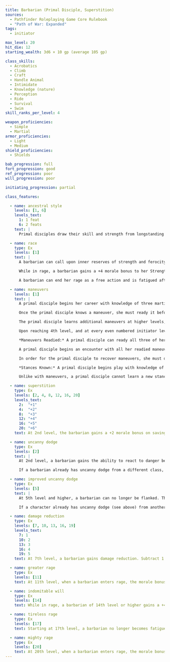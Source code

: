 ```yaml
---
title: Barbarian (Primal Disciple, Superstition)
sources:
  - Pathfinder Roleplaying Game Core Rulebook
  - "Path of War: Expanded"
tags:
  - initiator

max_level: 20
hit_die: 12
starting_wealth: 3d6 × 10 gp (average 105 gp)

class_skills:
  - Acrobatics
  - Climb
  - Craft
  - Handle Animal
  - Intimidate
  - Knowledge (nature)
  - Perception
  - Ride
  - Survival
  - Swim
skill_ranks_per_level: 4

weapon_proficiencies:
  - Simple
  - Martial
armor_proficiencies:
  - Light
  - Medium
shield_proficiencies:
  - Shields

bab_progression: full
fort_progression: good
ref_progression: poor
will_progression: poor

initiating_progression: partial

class_features:

  - name: ancestral style
    levels: [1, 6]
    levels_text:
      1: 1 feat
      6: 2 feats
    text: |
      Primal disciples draw their skill and strength from longstanding traditions of combat and skill in their tribes. At 1st level and again at 6th level, a primal disciple gains one of the following feats as a bonus feat: Enduring Protector, Martial Charge, Martial Power, Prodigious Two Weapon Fighting, Seize the Opportunity, or Victorious Recovery. She must meet the prerequisites for these feats as normal.

  - name: race
    type: Ex
    levels: [1]
    text: |
      A barbarian can call upon inner reserves of strength and ferocity, granting her additional combat prowess. Starting at 1st level, a barbarian can rage for a number of rounds per day equal to 4 + her Constitution modifier. At each level after 1st, she can rage for 2 additional rounds. Temporary increases to Constitution, such as those gained from rage and spells like bear's endurance, do not increase the total number of rounds that a barbarian can rage per day. A barbarian can enter rage as a free action. The total number of rounds of rage per day is renewed after resting for 8 hours, although these hours do not need to be consecutive.

      While in rage, a barbarian gains a +4 morale bonus to her Strength and Constitution, as well as a +2 morale bonus on Will saves. In addition, she takes a --2 penalty to Armor Class. The increase to Constitution grants the barbarian 2 hit points per Hit Dice, but these disappear when the rage ends and are not lost first like temporary hit points. While in rage, a barbarian cannot use any Charisma-, Dexterity-, or Intelligence-based skills (except Acrobatics, Fly, Intimidate, and Ride) or any ability that requires patience or concentration.

      A barbarian can end her rage as a free action and is fatigued after rage for a number of rounds equal to 2 times the number of rounds spent in the rage. A barbarian cannot enter a new rage while fatigued or exhausted but can otherwise enter rage multiple times during a single encounter or combat. If a barbarian falls unconscious, her rage immediately ends, placing her in peril of death.

  - name: maneuvers
    levels: [1]
    text: |
      A primal disciple begins her career with knowledge of three martial maneuvers. The disciplines available to her are Golden Lion, Piercing Thunder, Primal Fury, and Thrashing Dragon. A primal disciple gains Diplomacy as a class skill.

      Once the primal disciple knows a maneuver, she must ready it before she can use it (see Maneuvers Readied, below). A maneuver usable by primal disciples is considered an extraordinary ability unless otherwise noted in it or its discipline's description. A primal disciple's maneuvers are not affected by spell resistance, and she does not provoke attacks of opportunity when she initiates one.

      The primal disciple learns additional maneuvers at higher levels, as indicated on Table: The Barbarian. The maximum level of maneuvers gained through primal disciple levels is limited by those listed in that table as well, although this restriction does not apply to maneuvers added to his maneuvers known through other methods, such as prestige classes or the Advanced Study feat. A primal disciple must meet a maneuver's prerequisite to learn it. See the Systems and Use chapter in Path of War for more details on how maneuvers are used.

      Upon reaching 4th level, and at every even numbered initiator level thereafter (6th, 8th, 10th, and so on), the primal disciple can choose to learn a new maneuver in place of one she already knows. In effect, she loses the old maneuver in exchange for the new one. She can choose a new maneuver of any level she likes, as long as she observes the restriction on the highest-level maneuvers she knows; the primal disciple need not replace the old maneuver with a maneuver of the same level. She can swap only a single maneuver at any given level. A primal disciple's initiation modifier is Wisdom, and each primal disciple level is counted as a full initiator level.

      *Maneuvers Readied:* A primal disciple can ready all three of her maneuvers known at 1st level, and as she advances in level and learns more maneuvers, she is able to ready more, but must still choose which maneuvers to ready. A primal disciple must always ready her maximum number of maneuvers readied. She readies her maneuvers by practicing weapon drills or communing with her ancestors for ten minutes. The maneuvers she chooses remain readied until she decides to meditate again and change them. The primal disciple does not need to sleep or rest for any long period of time in order to ready her maneuvers; any time she spends ten minutes in communion with her ancestors, she can change her readied maneuvers.

      A primal disciple begins an encounter with all her readied maneuvers unexpended, regardless of how many times she might have already used them since she chose them. When she initiates a maneuver, she expends it for the current encounter, so each of her readied maneuvers can be used once per encounter (unless she recovers them, as described below).

      In order for the primal disciple to recover maneuvers, she must draw on the strength of her ancestors as a full- round action. When she does so, she recovers a number of expended maneuvers equal to her primal disciple initiation modifier (minimum 2), regains one round of rage, and if she is fatigued as a result of her rage class feature, she can make a Fortitude save (DC 10 + the number of rounds the fatigue would last). Alternately, the primal disciple may focus inward and recover a single maneuver as a standard action.

      *Stances Known:* A primal disciple begins play with knowledge of one stance from any discipline open to primal disciples. At 4th, 7th, 11th, and 13th levels, she can select an additional stance to learn. The maximum level of stances gained through primal disciple levels is limited by those listed in Table: The Barbarian. Unlike maneuvers, stances are not expended and the primal disciple does not have to ready them. All the stances she knows are available to her at all times, and she can change the stance she is currently maintaining as a swift action. A stance is an extraordinary ability unless otherwise stated in the stance or discipline description.

      Unlike with maneuvers, a primal disciple cannot learn a new stance at higher levels in place of one she already knows.

  - name: superstition
    type: Ex
    levels: [2, 4, 8, 12, 16, 20]
    levels_text:
      2:  "+1"
      4:  "+2"
      8:  "+3"
      12: "+4"
      16: "+5"
      20: "+6"
    text: At 2nd level, the barbarian gains a +2 morale bonus on saving throws made to resist spells, supernatural abilities, and spell-like abilities. This bonus increases by +1 at 4th level and every 4 levels thereafter. While raging, the barbarian cannot be a willing target of any spell and must make saving throws to resist all spells, even those cast by allies.

  - name: uncanny dodge
    type: Ex
    levels: [2]
    text: |
      At 2nd level, a barbarian gains the ability to react to danger before her senses would normally allow her to do so. She cannot be caught flat-footed, nor does she lose her Dex bonus to AC if the attacker is invisible. She still loses her Dexterity bonus to armor class if immobilized. A barbarian with this ability can still lose her Dexterity bonus to armor class if an opponent successfully uses the feint action against her.

      If a barbarian already has uncanny dodge from a different class, she automatically gains improved uncanny dodge (see below) instead.

  - name: improved uncanny dodge
    type: Ex
    levels: [5]
    text: |
      At 5th level and higher, a barbarian can no longer be flanked. This defense denies a rogue the ability to sneak attack the barbarian by flanking her, unless the attacker has at least four more rogue levels than the target has barbarian levels.

      If a character already has uncanny dodge (see above) from another class, the levels from the classes that grant uncanny dodge stack to determine the minimum rogue level required to flank the character.

  - name: damage reduction
    type: Ex
    levels: [7, 10, 13, 16, 19]
    levels_text:
      7: 1
      10: 2
      13: 3
      16: 4
      19: 5
    text: At 7th level, a barbarian gains damage reduction. Subtract 1 from the damage the barbarian takes each time she is dealt damage from a weapon or a natural attack. At 10th level, and every three barbarian levels thereafter (13th, 16th, and 19th level), this damage reduction rises by 1 point. Damage reduction can reduce damage to 0 but not below 0.

  - name: greater rage
    type: Ex
    levels: [11]
    text: At 11th level, when a barbarian enters rage, the morale bonus to her Strength and Constitution increases to +6 and the morale bonus on her Will saves increases to +3.

  - name: indomitable will
    type: Ex
    levels: [14]
    text: While in rage, a barbarian of 14th level or higher gains a +4 bonus on Will saves to resist enchantment spells. This bonus stacks with all other modifiers, including the morale bonus on Will saves she also receives during her rage.

  - name: tireless rage
    type: Ex
    levels: [17]
    text: Starting at 17th level, a barbarian no longer becomes fatigued at the end of her rage.

  - name: mighty rage
    type: Ex
    levels: [20]
    text: At 20th level, when a barbarian enters rage, the morale bonus to her Strength and Constitution increases to +8 and the morale bonus on her Will saves increases to +4.
---
```

